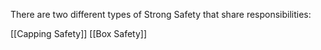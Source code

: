 There are two different types of Strong Safety that share responsibilities:

[[Capping Safety]]
[[Box Safety]]